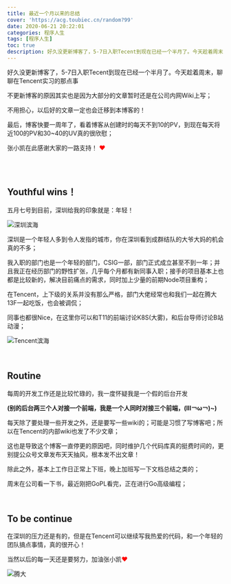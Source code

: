 ```yaml
---
title: 最近一个月以来的总结
cover: 'https://acg.toubiec.cn/random?99'
date: 2020-06-21 20:22:01
categories: 程序人生
tags: [程序人生]
toc: true
description: 好久没更新博客了，5-7日入职Tecent到现在已经一个半月了。今天趁着周末，聊聊在Tencent实习的那点事
---
```


好久没更新博客了，5-7日入职Tecent到现在已经一个半月了。今天趁着周末，聊聊在Tencent实习的那点事

不更新博客的原因其实也是因为大部分的文章暂时还是在公司内网Wiki上写；

不用担心，以后好的文章一定也会迁移到本博客的！

最后，博客快要一周年了，看着博客从创建时的每天不到10的PV，到现在每天将近100的PV和30~40的UV真的很欣慰；

张小凯在此感谢大家的一路支持！ <font color="#FF0000">❤</font>

<br/>

<!--more-->

<br/>

## Youthful wins！

五月七号到目前，深圳给我的印象就是：年轻！

![深圳滨海](https://cdn.jsdelivr.net/gh/jasonkayzk/blog_static@master/images/Tencent1.jpg)

深圳是一个年轻人多到令人发指的城市，你在深圳看到成群结队的大爷大妈的机会真的不多；

我入职的部门也是一个年轻的部门，CSIG一部，部门正式成立甚至不到一年；并且我正在经历部门的野性扩张，几乎每个月都有新同事入职；接手的项目基本上也都是比较新的，解决目前痛点的需求，同时加上少量的前期Node项目重构；

在Tencent，上下级的关系并没有那么严格，部门大佬经常也和我们一起在腾大13F一起吃饭，也会被调侃；

同事也都很Nice，在这里你可以和T11的前端讨论K8S(大雾)，和后台导师讨论B站动漫；

![Tencent滨海](https://cdn.jsdelivr.net/gh/jasonkayzk/blog_static@master/images/Tencent2.jpg)

<BR/>

## Routine

每周的开发工作还是比较忙碌的，我一度怀疑我是一个假的后台开发

**(别的后台两三个人对接一个前端，我是一个人同时对接三个前端，(lll￢ω￢)~)**

每天除了要处理一些开发之外，还是要写一些wiki的；可能是习惯了写博客吧；所以在Tencent的内部wiki也发了不少文章；

这也是导致这个博客一直停更的原因吧，同时维护几个代码库真的挺费时间的，更别提公众号文章发布天天抽风，根本发不出文章！

除此之外，基本上工作日正常上下班，晚上加班写一下文档总结之类的；

周末在公司看一下书，最近刚把GoPL看完，正在进行Go高级编程；

<BR/>

## To be continue

在深圳的压力还是有的，但是在Tencent可以继续写我热爱的代码，和一个年轻的团队搞点事情，真的很开心！

当然以后的每一天还是要努力，加油张小凯<font color="#FF0000">❤</font>

![腾大](https://cdn.jsdelivr.net/gh/jasonkayzk/blog_static@master/images/Tencent4.jpg)

<br/>